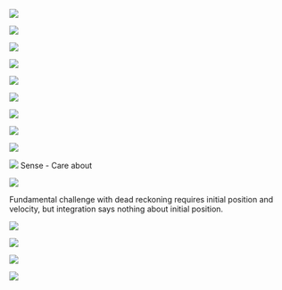 ![](!imgdir/screenshot_UjYKrkQMLrvVAjS0.png)

![](!imgdir/screenshot_zmCCZ2tZRg66h4dN.png)

![](!imgdir/screenshot_WIhWI1qE3FcJEvjD.png)

![](!imgdir/screenshot_eqZRxUvKZlb6fvKM.png)

![](!imgdir/screenshot_oPLLK2LkOcgHOVCP.png)

![](!imgdir/screenshot_aU5m2Ejq4qrG7gJ5.png)

![](!imgdir/screenshot_8qcqVJJKpR4oSDQu.png)

![](!imgdir/screenshot_pvuLjEX9aBuEvrmI.png)

![](!imgdir/screenshot_7rV8FLP0INGvj9Wd.png)

![](!imgdir/screenshot_RCBidONgXoPAoMLd.png)
Sense - Care about

![](!imgdir/screenshot_c4kcM0xfX4PXKzxC.png)

Fundamental challenge with dead reckoning requires initial position and velocity, but integration says nothing about initial position.

![](!imgdir/screenshot_uwBkg0Wv1WTD7b04.png)

![](!imgdir/screenshot_thQpZu2wjwfkagAH.png)

![](!imgdir/screenshot_9o21QPGVFvf4mhY8.png)

![](!imgdir/screenshot_wHSSSlbf0wRykqlx.png)
